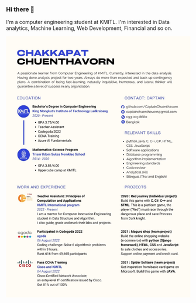 ### Hi there 👋

I'm a computer engineering student at KMITL. I'm interested in Data analytics, Machine Learning, Web Development, Financial and so on.



![](https://raw.githubusercontent.com/CaptainChuenthavorn/Not-this-one/master/CAPTAIN_CV.jpg?raw=true)
